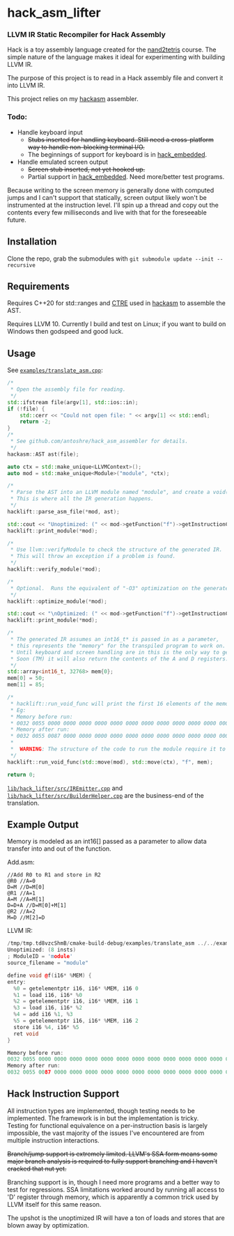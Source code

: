 # hack_asm_lifter
### LLVM IR Static Recompiler for Hack Assembly

Hack is a toy assembly language created for the [nand2tetris](https://www.nand2tetris.org/) course.  The simple nature of the language makes it ideal for experimenting with building LLVM IR.

The purpose of this project is to read in a Hack assembly file and convert it into LLVM IR.

This project relies on my [hackasm](https://github.com/antoshre/hack_asm_assembler) assembler.
 
### Todo:
* Handle keyboard input
    - ~~Stubs inserted for handling keyboard. Still need a cross-platform way to handle non-blocking terminal I/O.~~
    - The beginnings of support for keyboard is in [hack_embedded](https://github.com/antoshre/hack_embedded/).
* Handle emulated screen output
    - ~~Screen stub inserted, not yet hooked up.~~
    - Partial support in [hack_embedded](https://github.com/antoshre/hack_embedded/).  Need more/better test programs.

Because writing to the screen memory is generally done with computed jumps and I can't support that statically,
screen output likely won't be instrumented at the instruction level.  I'll spin up a thread and copy out the contents every few milliseconds
and live with that for the foreseeable future.

## Installation

Clone the repo, grab the submodules with `git submodule update --init --recursive`

## Requirements 

Requires C++20 for std::ranges and [CTRE](https://github.com/hanickadot/compile-time-regular-expressions) used in [hackasm](https://github.com/antoshre/hack_asm_assembler) to assemble the AST.

Requires LLVM 10.  Currently I build and test on Linux; if you want to build on Windows then godspeed and good luck.

## Usage

See
[`examples/translate_asm.cpp`](https://github.com/antoshre/hack_asm_lifter/blob/master/examples/translate_asm.cpp):
```cpp
/*
 * Open the assembly file for reading.
 */
std::ifstream file(argv[1], std::ios::in);
if (!file) {
    std::cerr << "Could not open file: " << argv[1] << std::endl;
    return -2;
}
/*
 * See github.com/antoshre/hack_asm_assembler for details.
 */
hackasm::AST ast(file);

auto ctx = std::make_unique<LLVMContext>();
auto mod = std::make_unique<Module>("module", *ctx);

/*
 * Parse the AST into an LLVM module named "module", and create a void(*)(int16_t*) function named "f".
 * This is where all the IR generation happens.
 */
hacklift::parse_asm_file(*mod, ast);

std::cout << "Unoptimized: (" << mod->getFunction("f")->getInstructionCount() << " insts)" << std::endl;
hacklift::print_module(*mod);

/*
 * Use llvm::verifyModule to check the structure of the generated IR.
 * This will throw an exception if a problem is found.
 */
hacklift::verify_module(*mod);

/*
 * Optional.  Runs the equivalent of "-O3" optimization on the generated IR.
 */
hacklift::optimize_module(*mod);

std::cout << "\nOptimized: (" << mod->getFunction("f")->getInstructionCount() << " insts)" << std::endl;
hacklift::print_module(*mod);

/*
 * The generated IR assumes an int16_t* is passed in as a parameter,
 * this represents the "memory" for the transpiled program to work on.
 * Until keyboard and screen handling are in this is the only way to get data into and out of the system.
 * Soon (TM) it will also return the contents of the A and D registers.
 */
std::array<int16_t, 32768> mem{0};
mem[0] = 50;
mem[1] = 85;

/*
 * hacklift::run_void_func will print the first 16 elements of the memory array before and after the IR is run.
 * Eg:
 * Memory before run:
 * 0032 0055 0000 0000 0000 0000 0000 0000 0000 0000 0000 0000 0000 0000 0000 0000 
 * Memory after run:
 * 0032 0055 0087 0000 0000 0000 0000 0000 0000 0000 0000 0000 0000 0000 0000 0000
 *  
 *  WARNING: The structure of the code to run the module require it to be moved so `mod` should be considered dead!
 */
hacklift::run_void_func(std::move(mod), std::move(ctx), "f", mem);

return 0;
```

[`lib/hack_lifter/src/IREmitter.cpp`](https://github.com/antoshre/hack_asm_lifter/blob/master/lib/hack_lifter/src/IREmitter.cpp)
and
[`lib/hack_lifter/src/BuilderHelper.cpp`](https://github.com/antoshre/hack_asm_lifter/blob/master/lib/hack_lifter/src/BuilderHelper.cpp)
are the business-end of the translation.

## Example Output

Memory is modeled as an int16[] passed as a parameter to allow data transfer into and out of the function.

Add.asm:
```
//Add R0 to R1 and store in R2
@R0 //A=0
D=M //D=M[0]
@R1 //A=1
A=M //A=M[1]
D=D+A //D=M[0]+M[1]
@R2 //A=2
M=D //M[2]=D
```
LLVM IR:
```cpp
/tmp/tmp.td8vzcShmB/cmake-build-debug/examples/translate_asm ../../examples/Add.asm
Unoptimized: (8 insts)
; ModuleID = 'module'
source_filename = "module"

define void @f(i16* %MEM) {
entry:
  %0 = getelementptr i16, i16* %MEM, i16 0
  %1 = load i16, i16* %0
  %2 = getelementptr i16, i16* %MEM, i16 1
  %3 = load i16, i16* %2
  %4 = add i16 %1, %3
  %5 = getelementptr i16, i16* %MEM, i16 2
  store i16 %4, i16* %5
  ret void
}

Memory before run:
0032 0055 0000 0000 0000 0000 0000 0000 0000 0000 0000 0000 0000 0000 0000 0000 
Memory after run:
0032 0055 0087 0000 0000 0000 0000 0000 0000 0000 0000 0000 0000 0000 0000 0000 
```

## Hack Instruction Support

All instruction types are implemented, though testing needs to be implemented.  The framework is in but the implementation is tricky.  
Testing for functional equivalence on a per-instruction basis is largely impossible, the vast majority of the issues I've
encountered are from multiple instruction interactions.


~~Branch/jump support is extremely limited.  LLVM's SSA form means some major branch analysis is required to fully support branching and I haven't cracked that nut yet.~~

Branching support is in, though I need more programs and a better way to test for regressions.  SSA limitations worked around by
running all access to 'D' register through memory, which is apparently a common trick used by LLVM itself for this same reason.

The upshot is the unoptimized IR will have a ton of loads and stores that are blown away by optimization.
